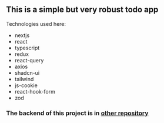 ## This is a simple but very robust todo app

Technologies used here:
- nextjs
- react
- typescript
- redux
- react-query
- axios
- shadcn-ui
- tailwind
- js-cookie
- react-hook-form
- zod

### The backend of this project is in [other repository](https://github.com/gustavosilverio/todo-api)
